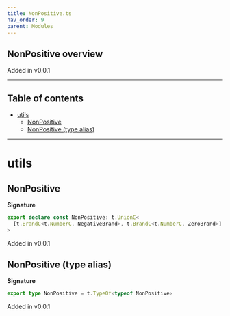 ```yaml
---
title: NonPositive.ts
nav_order: 9
parent: Modules
---
```


## NonPositive overview

Added in v0.0.1

---

<h2 class="text-delta">Table of contents</h2>

- [utils](#utils)
  - [NonPositive](#nonpositive)
  - [NonPositive (type alias)](#nonpositive-type-alias)

---

# utils

## NonPositive

**Signature**

```ts
export declare const NonPositive: t.UnionC<
  [t.BrandC<t.NumberC, NegativeBrand>, t.BrandC<t.NumberC, ZeroBrand>]
>
```

Added in v0.0.1

## NonPositive (type alias)

**Signature**

```ts
export type NonPositive = t.TypeOf<typeof NonPositive>
```

Added in v0.0.1
